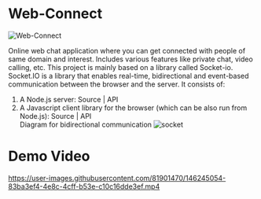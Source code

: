 # Web-Connect
![Web-Connect](https://socialify.git.ci/d17012002/Web-Connect/image?description=1&descriptionEditable=Online%20web%20chat%20application%20where%20you%20can%20get%20connected%20with%20people%20of%20same%20domain%20and%20interest.%20&language=1&logo=https%3A%2F%2Fraw.githubusercontent.com%2Fd17012002%2FWeb-Connect%2Fmaster%2Fpublic%2Fimg%2Flogo.png&name=1&owner=1&pattern=Solid&stargazers=1&theme=Dark)

Online web chat application where you can get connected with people of same domain and interest. Includes various features like private chat, video calling, etc.
This project is mainly based on a library called Socket-io. 
Socket.IO is a library that enables real-time, bidirectional and event-based communication between the browser and the server. It consists of:
1. A Node.js server: Source | API
2. A Javascript client library for the browser (which can be also run from Node.js): Source | API <br>
Diagram for bidirectional communication
![socket](https://user-images.githubusercontent.com/81901470/146245936-ae438f03-c22c-41f3-8675-f5f43468ee08.PNG)


# Demo Video


https://user-images.githubusercontent.com/81901470/146245054-83ba3ef4-4e8c-4cff-b53e-c10c16dde3ef.mp4



